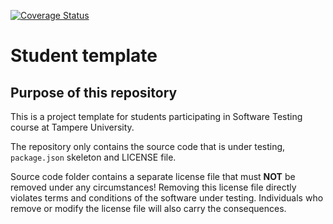 [![Coverage Status](https://coveralls.io/repos/github/zmalik1/SoftwareTestingAssignment/badge.svg?branch=main)](https://coveralls.io/github/zmalik1/SoftwareTestingAssignment?branch=main)

# Student template

## Purpose of this repository

This is a project template for students participating in Software Testing course
at Tampere University.

The repository only contains the source code that is under testing, `package.json` skeleton
and LICENSE file.

Source code folder contains a separate license file that must **NOT** be removed under any circumstances!
Removing this license file directly violates terms and conditions of the software under testing.
Individuals who remove or modify the license file will also carry the consequences.
